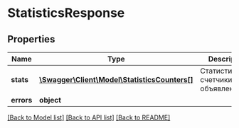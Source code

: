 # StatisticsResponse

## Properties
Name | Type | Description | Notes
------------ | ------------- | ------------- | -------------
**stats** | [**\Swagger\Client\Model\StatisticsCounters[]**](StatisticsCounters.md) | Статистические счетчики объявления | [optional] 
**errors** | **object** |  | [optional] 

[[Back to Model list]](../../README.md#documentation-for-models) [[Back to API list]](../../README.md#documentation-for-api-endpoints) [[Back to README]](../../README.md)

